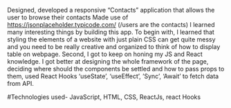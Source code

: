Designed, developed a responsive “Contacts” application that allows the user to browse their contacts
Made use of https://jsonplaceholder.typicode.com/ (/users are the contacts)
I learned many interesting things by building this app. To begin with, I learned that styling the elements of a website with just plain CSS can get quite messy and you need to be really creative and organized to think of how to display table on webpage.
Second, I got to keep on honing my JS and React knowledge. I got better at designing the whole framework of the page, deciding where should the components be settled and how to pass props to them, used React Hooks ‘useState’, ‘useEffect’, ’Sync’, ‘Await’ to fetch data from API.

#Technologies used- JavaScript, HTML, CSS, ReactJs, react Hooks
